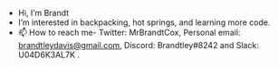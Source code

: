 - Hi, I’m Brandt 
- I’m interested in backpacking, hot springs, and learning more code.
- 📫 How to reach me- Twitter: MrBrandtCox, Personal email: brandtleydavis@gmail.com, Discord: Brandtley#8242 and Slack: U04D6K3AL7K .
